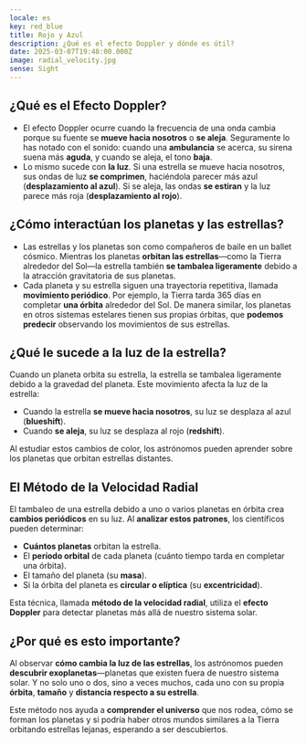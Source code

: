 ```yaml
---
locale: es
key: red_blue
title: Rojo y Azul
description: ¿Qué es el efecto Doppler y dónde es útil?
date: 2025-03-07T19:48:00.000Z
image: radial_velocity.jpg
sense: Sight
---
```

## ¿Qué es el Efecto Doppler?


* El efecto Doppler ocurre cuando la frecuencia de una onda cambia porque su fuente se **mueve hacia nosotros** o **se aleja**. Seguramente lo has notado con el sonido: cuando una **ambulancia** se acerca, su sirena suena más **aguda**, y cuando se aleja, el tono **baja**. 
* Lo mismo sucede con **la luz**. Si una estrella se mueve hacia nosotros, sus ondas de luz **se comprimen**, haciéndola parecer más azul (**desplazamiento al azul**). Si se aleja, las ondas **se estiran** y la luz parece más roja (**desplazamiento al rojo**).

## ¿Cómo interactúan los planetas y las estrellas?

* Las estrellas y los planetas son como compañeros de baile en un ballet cósmico. Mientras los planetas **orbitan las estrellas**—como la Tierra alrededor del Sol—la estrella también **se tambalea ligeramente** debido a la atracción gravitatoria de sus planetas. 
* Cada planeta y su estrella siguen una trayectoria repetitiva, llamada **movimiento periódico**. Por ejemplo, la Tierra tarda 365 días en completar **una órbita** alrededor del Sol. De manera similar, los planetas en otros sistemas estelares tienen sus propias órbitas, que **podemos predecir** observando los movimientos de sus estrellas.

## ¿Qué le sucede a la luz de la estrella?

Cuando un planeta orbita su estrella, la estrella se tambalea ligeramente debido a la gravedad del planeta. Este movimiento afecta la luz de la estrella:

* Cuando la estrella **se mueve hacia nosotros**, su luz se desplaza al azul (**blueshift**).
* Cuando **se aleja**, su luz se desplaza al rojo (**redshift**).

Al estudiar estos cambios de color, los astrónomos pueden aprender sobre los planetas que orbitan estrellas distantes.

## El Método de la Velocidad Radial

El tambaleo de una estrella debido a uno o varios planetas en órbita crea **cambios periódicos** en su luz. Al **analizar estos patrones**, los científicos pueden determinar:

* **Cuántos planetas** orbitan la estrella.
* El **período orbital** de cada planeta (cuánto tiempo tarda en completar una órbita).
* El tamaño del planeta (su **masa**).
* Si la órbita del planeta es **circular o elíptica** (su **excentricidad**).

Esta técnica, llamada **método de la velocidad radial**, utiliza el **efecto Doppler** para detectar planetas más allá de nuestro sistema solar.

## ¿Por qué es esto importante?

Al observar **cómo cambia la luz de las estrellas**, los astrónomos pueden **descubrir exoplanetas**—planetas que existen fuera de nuestro sistema solar. Y no solo uno o dos, sino a veces muchos, cada uno con su propia **órbita**, **tamaño** y **distancia respecto a su estrella**. 

Este método nos ayuda a **comprender el universo** que nos rodea, cómo se forman los planetas y si podría haber otros mundos similares a la Tierra orbitando estrellas lejanas, esperando a ser descubiertos.
